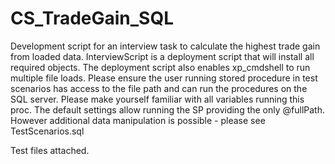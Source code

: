 # CS_TradeGain_SQL
Development script for an interview task to calculate the highest trade gain from loaded data.
InterviewScript is a deployment script that will install all required objects.
The deployment script also enables xp_cmdshell to run multiple file loads.
Please ensure the user running stored procedure in test scenarios has access to the file path and can run the procedures on the SQL server.
Please make yourself familiar with all variables running this proc. The default settings allow running the SP providing the only @fullPath. However additional data manipulation is possible - please see TestScenarios.sql 

Test files attached.
